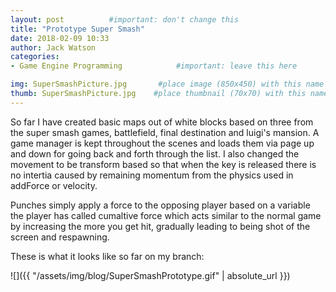 ```yaml
---
layout: post          #important: don't change this
title: "Prototype Super Smash"
date: 2018-02-09 10:33
author: Jack Watson
categories:
- Game Engine Programming            #important: leave this here

img: SuperSmashPicture.jpg       #place image (850x450) with this name in /assets/img/blog/
thumb: SuperSmashPicture.jpg    #place thumbnail (70x70) with this name in /assets/img/blog/thumbs/
---
```


<!--more-->
So far I have created basic maps out of white blocks based on three from the super smash games, battlefield, final destination and luigi's 
mansion. A game manager is kept throughout the scenes and loads them via page up and down for going back and forth through the list. 
I also changed the movement to be transform based so that when the key is released there is no intertia caused by remaining momentum from 
the physics used in addForce or velocity.

Punches simply apply a force to the opposing player based on a variable the player has called cumaltive force which acts similar to the 
normal game by increasing the more you get hit, gradually leading to being shot of the screen and respawning.

These is what it looks like so far on my branch:



![]({{ "/assets/img/blog/SuperSmashPrototype.gif" | absolute_url }})

